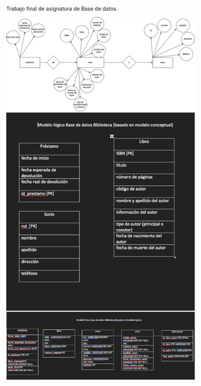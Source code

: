 Trabajo final de asignatura de Base de datos.

<img src="Modelo conceptual base de datos Bibliotecadrawio.png">

<img src="Captura de Pantalla 2022-08-09 a la(s) 15.57.12.png">

<img src="Captura de Pantalla 2022-08-09 a la(s) 15.57.29.png">